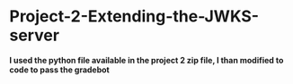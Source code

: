 # Project-2-Extending-the-JWKS-server
**I used the python file available in the project 2 zip file, I than modified to code to pass the gradebot**

